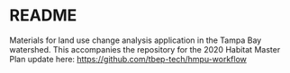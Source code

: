 # README

Materials for land use change analysis application in the Tampa Bay watershed.  This accompanies the repository for the 2020 Habitat Master Plan update here: https://github.com/tbep-tech/hmpu-workflow
